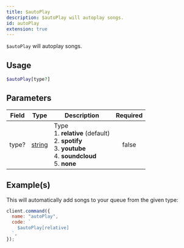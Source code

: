 ```yaml
---
title: $autoPlay
description: $autoPlay will autoplay songs.
id: autoPlay
extension: true
---
```


`$autoPlay` will autoplay songs.

## Usage

```php
$autoPlay[type?]
```

## Parameters

| Field | Type                                                                                              | Description                                                                                                                   | Required |
| ----- | ------------------------------------------------------------------------------------------------- | ----------------------------------------------------------------------------------------------------------------------------- | :------: |
| type? | [string](https://developer.mozilla.org/en-US/docs/Web/JavaScript/Reference/Global_Objects/String) | Type <br /> 1. **relative** (default) <br /> 2. **spotify** <br /> 3. **youtube** <br /> 4. **soundcloud** <br /> 5. **none** |  false   |

## Example(s)

This will automatically add songs to your queue from the given type:

```javascript
client.command({
  name: "autoPlay",
  code: `
    $autoPlay[relative]
  `,
});
```
